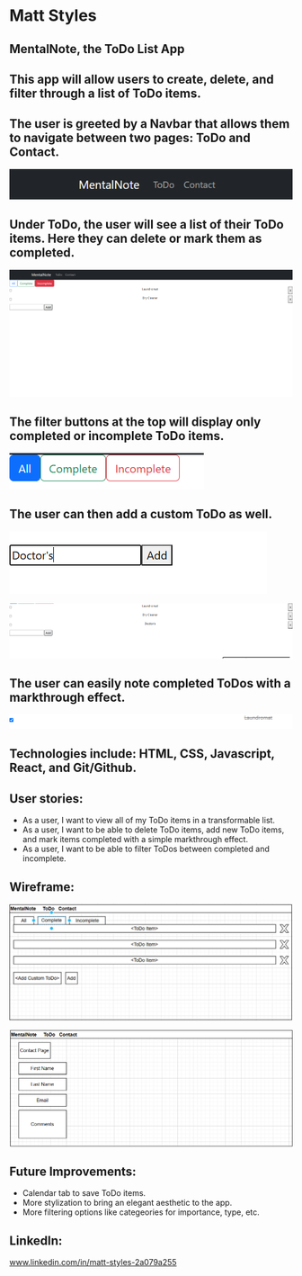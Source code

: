 # Matt Styles

## MentalNote, the ToDo List App

## This app will allow users to create, delete, and filter through a list of ToDo items.  

## The user is greeted by a Navbar that allows them to navigate between two pages: ToDo and Contact. 

![screenshot-navbar](./src/images/screenshot-navbar.png)

## Under ToDo, the user will see a list of their ToDo items. Here they can delete or mark them as completed.

![screenshot-home](./src/images/screenshot-home.png)

## The filter buttons at the top will display only completed or incomplete ToDo items.  

![screenshot-filter](./src/images/screenshot-filter.png)

## The user can then add a custom ToDo as well. 

![screenshot-add](./src/images/screenshot-add.png)

![screenshot-added](./src/images/screenshot-added.png)

## The user can easily note completed ToDos with a markthrough effect. 

![screenshot-markthrough](./src/images/screenshot-markthrough.png)

## Technologies include: HTML, CSS, Javascript, React, and Git/Github. 

## User stories:
- As a user, I want to view all of my ToDo items in a transformable list. 
- As a user, I want to be able to delete ToDo items, add new ToDo items, and mark items completed with a simple markthrough effect. 
- As a user, I want to be able to filter ToDos between completed and incomplete. 

## Wireframe: 

![wireframe](./src/images/wireframe.png)

![wireframe-contact](./src/images/wireframe-contact.png)

## Future Improvements: 
- Calendar tab to save ToDo items.
- More stylization to bring an elegant aesthetic to the app. 
- More filtering options like categeories for importance, type, etc.  

## LinkedIn:
www.linkedin.com/in/matt-styles-2a079a255